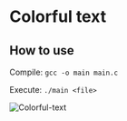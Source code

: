 # Colorful text

## How to use

Compile: `gcc -o main main.c`

Execute: `./main <file>`

![Colorful-text](https://i.imgur.com/4wxOV7U.png)
